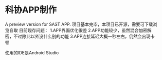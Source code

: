 #  科协APP制作
A preview version for SAST APP.
项目基本完毕，本项目已开源，需要可下载浏览自取
目前现存问题：
1.APP界面优化很差
2.APP功能较少，虽然混合加密解密，不过除此以外没什么别的功能
3.APP连接延迟大概一秒左右，仍然会出现卡顿

使用的IDE是Android Studio
